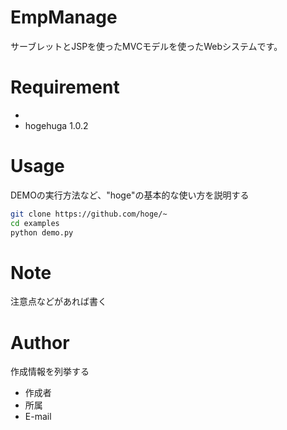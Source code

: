 # EmpManage
サーブレットとJSPを使ったMVCモデルを使ったWebシステムです。
 
# Requirement
 
* 
* hogehuga 1.0.2
  
# Usage
 
DEMOの実行方法など、"hoge"の基本的な使い方を説明する
 
```bash
git clone https://github.com/hoge/~
cd examples
python demo.py
```
 
# Note
 
注意点などがあれば書く
 
# Author
 
作成情報を列挙する
 
* 作成者
* 所属
* E-mail

